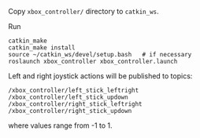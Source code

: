 Copy `xbox_controller/` directory to `catkin_ws`.

Run
```
catkin_make
catkin_make install
source ~/catkin_ws/devel/setup.bash   # if necessary
roslaunch xbox_controller xbox_controller.launch
```

Left and right joystick actions will be published to topics:
```
/xbox_controller/left_stick_leftright
/xbox_controller/left_stick_updown
/xbox_controller/right_stick_leftright
/xbox_controller/right_stick_updown
```
where values range from -1 to 1.
